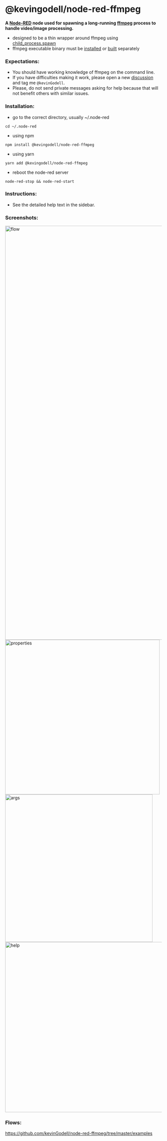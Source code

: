 # @kevingodell/node-red-ffmpeg

**A [Node-RED](https://nodered.org/) node used for spawning a long-running [ffmpeg](https://ffmpeg.org/) process to handle video/image processing.**

* designed to be a thin wrapper around ffmpeg using [child_process.spawn](https://nodejs.org/api/child_process.html#child_process_child_process_spawn_command_args_options)
* ffmpeg executable binary must be [installed](https://duckduckgo.com/?q=how+to+install+ffmpeg) or [built](https://duckduckgo.com/?q=how+to+build+ffmpeg) separately

### Expectations:
* You should have working knowledge of ffmpeg on the command line.
* If you have difficulties making it work, please open a new [discussion](https://discourse.nodered.org/) and tag me `@kevinGodell`.
* Please, do not send private messages asking for help because that will not benefit others with similar issues.

### Installation:
* go to the correct directory, usually ~/.node-red
```
cd ~/.node-red
```
* using npm
```
npm install @kevingodell/node-red-ffmpeg
```
* using yarn
```
yarn add @kevingodell/node-red-ffmpeg
```
* reboot the node-red server
```
node-red-stop && node-red-start
```

### Instructions:
* See the detailed help text in the sidebar.

### Screenshots:
<img width="1330" alt="flow" src="https://user-images.githubusercontent.com/6091746/203855624-1ad8675b-e8e4-40d0-98db-79d765e84af6.png">
<img width="497" alt="properties" src="https://user-images.githubusercontent.com/6091746/203855748-802673c7-663d-499c-bce0-5357ed61579a.png">
<img width="474" alt="args" src="https://user-images.githubusercontent.com/6091746/203856008-f16f9a60-7512-4b4a-a532-65a1d4df9efc.png">
<img width="547" alt="help" src="https://user-images.githubusercontent.com/6091746/203855844-f05959c3-76ed-47d4-a8ed-0283cba3e595.png">

### Flows:
https://github.com/kevinGodell/node-red-ffmpeg/tree/master/examples

